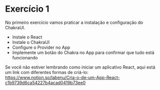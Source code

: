# Exercício 1

No primeiro exercício vamos praticar a instalação e configuração do ChakraUI.
- Instale o React
- Instale o ChakraUI
- Configure o Provider no App
- Implemente um botão do Chakra no App para confirmar que tudo está funcionando

Se você não estiver lembrando como iniciar um aplicativo React, aqui está um link com diferentes formas de criá-lo:
https://www.notion.so/labenu/Cria-o-de-um-App-React-c1b9739d6ca54227b4acad0419b73ee0
